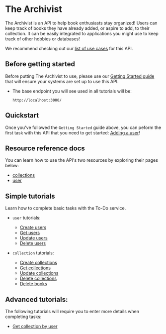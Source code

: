 

# The Archivist

The Archivist is an API to help book enthusiasts stay organized! Users can keep track of books they have already added, or aspire to add, to their collection. It can be easily integrated to applications you might use to keep track of other hobbies or databases!

We recommend checking out our [list of use cases](./Tutorials/use-cases.md) for this API.

## Before getting started

Before putting The Archivist to use, please use our [Getting Started guide](./Tutorials/getting-started.md) that will ensure your systems are set up to use this API.

* The base endpoint you will see used in all tutorials will be:

  ``` shell
  http://localhost:3000/
  ```

## Quickstart
Once you've followed the `Getting Started` guide above, you can peform the first task with this API that you need to get started: [Adding a user](./Resources/CRUD-topics/add-users.md)!

## Resource reference docs
You can learn how to use the API's two resources by exploring their pages below:

* [collections](./Resources/collections.md)
* [user](./Resources/user.md)

## Simple tutorials

Learn how to complete basic tasks with the To-Do service.  

* `user` tutorials:
  * [Create users](./Resources/CRUD-topics/add-users.md)
  * [Get users](./Resources/CRUD-topics/get-users.md)
  * [Update users](./Resources/CRUD-topics/update-users.md)
  * [Delete users](./Resources/CRUD-topics/delete-users.md)
 
* `collection` tutorials:
  * [Create collections](./Resources/CRUD-topics/add-collections.md)
  * [Get collections](./Resources/CRUD-topics/get-collections.md)
  * [Update collections](./Resources/CRUD-topics/update-collections.md)
  * [Delete collections](./Resources/CRUD-topics/delete-collections.md)
  * [Delete books](./Resources/CRUD-topics/delete-books.md)
 
## Advanced tutorials:

The following tutorials will require you to enter more details when completing tasks:
* [Get collection by user](./Resources/CRUD-topics/collections-by-user.md)

